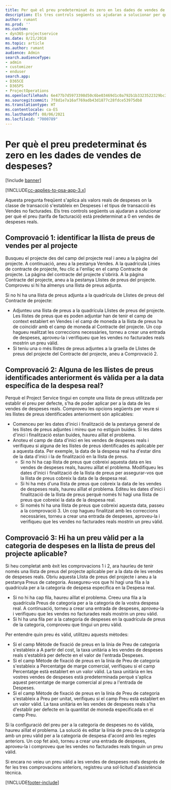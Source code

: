 ```yaml
---
title: Per què el preu predeterminat és zero en les dades de vendes de despeses?
description: Els tres controls següents us ajudaran a solucionar per què el preu està predeterminat a 0 en vendes de despeses reals.
author: rumant
ms.prod: ''
ms.custom:
- dyn365-projectservice
ms.date: 8/21/2018
ms.topic: article
ms.author: rumant
audience: Admin
search.audienceType:
- admin
- customizer
- enduser
search.app:
- D365CE
- D365PS
- ProjectOperations
ms.openlocfilehash: 6e477b7d5973398d50c6be03469d1c0a792b1b3323522329bc33cba755104968
ms.sourcegitcommit: 7f8d1e7a16af769adb43d1877c28fdce53975db8
ms.translationtype: HT
ms.contentlocale: ca-ES
ms.lasthandoff: 08/06/2021
ms.locfileid: "7000789"
---
```

# <a name="why-is-the-price-defaulting-to-zero-on-expense-sales-actuals"></a>Per què el preu predeterminat és zero en les dades de vendes de despeses?

[!include [banner](../includes/psa-now-project-operations.md)]

[!INCLUDE[cc-applies-to-psa-app-3.x](../includes/cc-applies-to-psa-app-3x.md)]

Aquesta pregunta freqüent s'aplica als valors reals de despeses on la classe de transacció s'estableix en Despeses i el tipus de transacció és Vendes no facturades. Els tres controls següents us ajudaran a solucionar per què el preu (tarifa de facturació) està predeterminat a 0 en vendes de despeses reals.

## <a name="check-1-identify-the-sales-price-list-for-project"></a>Comprovació 1: identificar la llista de preus de vendes per al projecte

Busqueu el projecte des del camp del projecte real i aneu a la pàgina del projecte. A continuació, aneu a la pestanya Vendes. A la quadrícula Línies de contracte de projecte, feu clic a l'enllaç en el camp Contracte de projecte. La pàgina del contracte del projecte s'obrirà. A la pàgina Contracte del projecte, aneu a la pestanya Llistes de preus del projecte. Comproveu si hi ha almenys una llista de preus adjunta.

Si no hi ha una llista de preus adjunta a la quadrícula de Llistes de preus del Contracte de projecte:

- Adjunteu una llista de preus a la quadrícula Llistes de preus del projecte. Les llistes de preus que es poden adjuntar han de tenir el camp de context establert en Vendes i el camp de moneda a la llista de preus ha de coincidir amb el camp de moneda al Contracte del projecte. Un cop hagueu realitzat les correccions necessàries, torneu a crear una entrada de despeses, aproveu-la i verifiqueu que les vendes no facturades reals mostrin un preu vàlid.
- Si teniu una o més llistes de preus adjuntes a la graella de Llistes de preus del projecte del Contracte del projecte, aneu a Comprovació 2.

## <a name="check-2-are-any-of-the-price-lists-identified-above-valid-for-the-specific-date-of-the-expense-actual"></a>Comprovació 2: Alguna de les llistes de preus identificades anteriorment és vàlida per a la data específica de la despesa real?

Perquè el Project Service tingui en compte una llista de preus utilitzada per establir el preu per defecte, s'ha de poder aplicar per a la data de les vendes de despeses reals. Comproveu les opcions següents per veure si les llistes de preus identificades anteriorment són aplicables:

- Comenceu per les dates d'inici i finalització de la pestanya general de les llistes de preus adjuntes i mireu que no estiguin buides. Si les dates d'inici i finalització estan buides, haureu aïllat el problema. 
- Anoteu el camp de data d'inici en les vendes de despeses reals i verifiqueu si alguna de les llistes de preus identificades és aplicable per a aquesta data. Per exemple, la data de la despesa real ha d'estar dins de la data d'inici i la de finalització en la llista de preus. 
    - Si no hi ha cap llista de preus que cobreixi aquesta data en les vendes de despeses reals, haureu aïllat el problema. Modifiqueu les dates d'inici i finalització de la llista de preus per assegurar-vos que la llista de preus cobreix la data de la despesa real. 
    - Si hi ha més d'una llista de preus que cobreix la data de les vendes de despeses reals, haureu aïllat el problema. Editeu les dates d'inici i finalització de la llista de preus perquè només hi hagi una llista de preus que cobreixi la data de la despesa real. 
    - Si només hi ha una llista de preus que cobreixi aquesta data, passeu a la comprovació 3.
Un cop hagueu finalitzat amb les correccions necessàries, torneu a crear una entrada de despeses, aproveu-la i verifiqueu que les vendes no facturades reals mostrin un preu vàlid.

## <a name="check-3-is-there-a-valid-price-for-the-expense-category-in-the-applicable-project-price-list"></a>Comprovació 3: Hi ha un preu vàlid per a la categoria de despeses en la llista de preus del projecte aplicable? 

Si heu completat amb èxit les comprovacions 1 i 2, ara hauríeu de tenir només una llista de preus del projecte aplicable per a la data de les vendes de despeses reals. Obriu aquesta Llista de preus del projecte i aneu a la pestanya Preus de categoria. Assegureu-vos que hi hagi una fila a la quadrícula per a la categoria de despesa específica en la Despesa real.
 
- Si no hi ha cap fila, haureu aïllat el problema. Creeu una fila a la quadrícula Preus de categoria per a la categoria de la vostra despesa real. A continuació, torneu a crear una entrada de despeses, aproveu-la i verifiqueu que les vendes no facturades reals mostrin un preu vàlid. 
- Si hi ha una fila per a la categoria de despeses en la quadrícula de preus de la categoria, comproveu que tingui un preu vàlid.

Per entendre quin preu és vàlid, utilitzeu aquests mètodes:

- Si el camp Mètode de fixació de preus en la línia de Preu de categoria s'estableix a A partir del cost, la taxa unitària a les vendes de despeses reals s'establirà per defecte en el valor de l'entrada Despeses.
- Si el camp Mètode de fixació de preus en la línia de Preu de categoria s'estableix a Percentatge de marge comercial, verifiqueu si el camp Percentatge està establert en un valor vàlid. La taxa unitària en les vostres vendes de despeses està predeterminada perquè s'aplica aquest percentatge de marge comercial al preu a l'entrada de Despeses.
- Si el camp Mètode de fixació de preus en la línia de Preu de categoria s'estableix a Preu per unitat, verifiqueu si el camp Preu està establert en un valor vàlid. La taxa unitària en les vendes de despeses reals s'ha d'establir per defecte en la quantitat de moneda especificada en el camp Preu.

Si la configuració del preu per a la categoria de despeses no és vàlida, haureu aïllat el problema. La solució és editar la línia de preu de la categoria amb un preu vàlid per a la categoria de despesa d'acord amb les regles anteriors. Un cop fet això, torneu a crear una entrada de despeses, aproveu-la i comproveu que les vendes no facturades reals tinguin un preu vàlid.

Si encara no veieu un preu vàlid a les vendes de despeses reals després de fer les tres comprovacions anteriors, registreu una sol·licitud d'assistència tècnica.




[!INCLUDE[footer-include](../includes/footer-banner.md)]